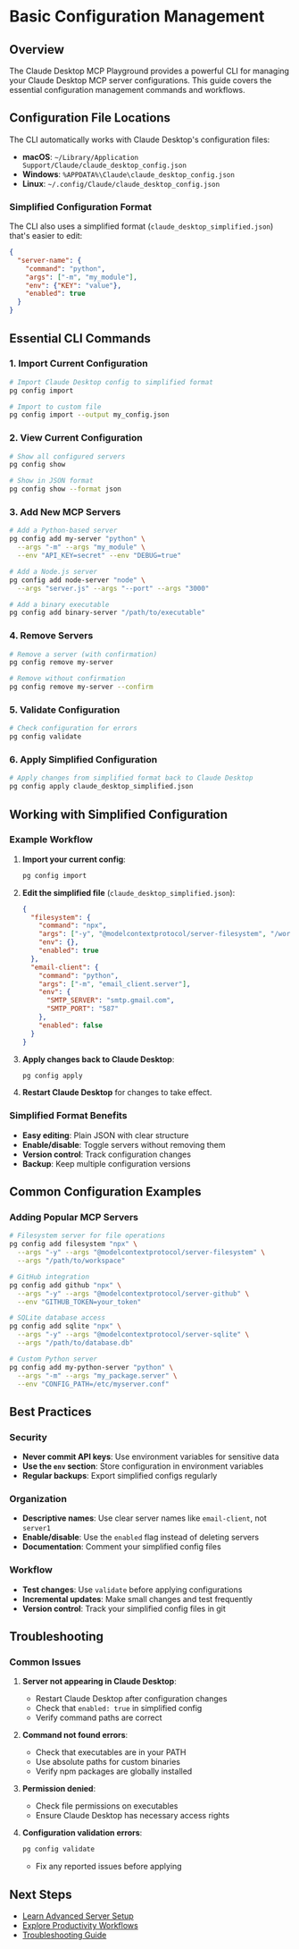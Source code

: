 # Basic Configuration Management

## Overview

The Claude Desktop MCP Playground provides a powerful CLI for managing your Claude Desktop MCP server configurations. This guide covers the essential configuration management commands and workflows.

## Configuration File Locations

The CLI automatically works with Claude Desktop's configuration files:

- **macOS**: `~/Library/Application Support/Claude/claude_desktop_config.json`
- **Windows**: `%APPDATA%\Claude\claude_desktop_config.json`  
- **Linux**: `~/.config/Claude/claude_desktop_config.json`

### Simplified Configuration Format

The CLI also uses a simplified format (`claude_desktop_simplified.json`) that's easier to edit:

```json
{
  "server-name": {
    "command": "python",
    "args": ["-m", "my_module"],
    "env": {"KEY": "value"},
    "enabled": true
  }
}
```

## Essential CLI Commands

### 1. Import Current Configuration

```bash
# Import Claude Desktop config to simplified format
pg config import

# Import to custom file
pg config import --output my_config.json
```

### 2. View Current Configuration

```bash
# Show all configured servers
pg config show

# Show in JSON format
pg config show --format json
```

### 3. Add New MCP Servers

```bash
# Add a Python-based server
pg config add my-server "python" \
  --args "-m" --args "my_module" \
  --env "API_KEY=secret" --env "DEBUG=true"

# Add a Node.js server
pg config add node-server "node" \
  --args "server.js" --args "--port" --args "3000"

# Add a binary executable
pg config add binary-server "/path/to/executable"
```

### 4. Remove Servers

```bash
# Remove a server (with confirmation)
pg config remove my-server

# Remove without confirmation
pg config remove my-server --confirm
```

### 5. Validate Configuration

```bash
# Check configuration for errors
pg config validate
```

### 6. Apply Simplified Configuration

```bash
# Apply changes from simplified format back to Claude Desktop
pg config apply claude_desktop_simplified.json
```

## Working with Simplified Configuration

### Example Workflow

1. **Import your current config**:
   ```bash
   pg config import
   ```

2. **Edit the simplified file** (`claude_desktop_simplified.json`):
   ```json
   {
     "filesystem": {
       "command": "npx",
       "args": ["-y", "@modelcontextprotocol/server-filesystem", "/workspace"],
       "env": {},
       "enabled": true
     },
     "email-client": {
       "command": "python",
       "args": ["-m", "email_client.server"],
       "env": {
         "SMTP_SERVER": "smtp.gmail.com",
         "SMTP_PORT": "587"
       },
       "enabled": false
     }
   }
   ```

3. **Apply changes back to Claude Desktop**:
   ```bash
   pg config apply
   ```

4. **Restart Claude Desktop** for changes to take effect.

### Simplified Format Benefits

- **Easy editing**: Plain JSON with clear structure
- **Enable/disable**: Toggle servers without removing them
- **Version control**: Track configuration changes
- **Backup**: Keep multiple configuration versions

## Common Configuration Examples

### Adding Popular MCP Servers

```bash
# Filesystem server for file operations
pg config add filesystem "npx" \
  --args "-y" --args "@modelcontextprotocol/server-filesystem" \
  --args "/path/to/workspace"

# GitHub integration
pg config add github "npx" \
  --args "-y" --args "@modelcontextprotocol/server-github" \
  --env "GITHUB_TOKEN=your_token"

# SQLite database access
pg config add sqlite "npx" \
  --args "-y" --args "@modelcontextprotocol/server-sqlite" \
  --args "/path/to/database.db"

# Custom Python server
pg config add my-python-server "python" \
  --args "-m" --args "my_package.server" \
  --env "CONFIG_PATH=/etc/myserver.conf"
```

## Best Practices

### Security
- **Never commit API keys**: Use environment variables for sensitive data
- **Use the `env` section**: Store configuration in environment variables
- **Regular backups**: Export simplified configs regularly

### Organization  
- **Descriptive names**: Use clear server names like `email-client`, not `server1`
- **Enable/disable**: Use the `enabled` flag instead of deleting servers
- **Documentation**: Comment your simplified config files

### Workflow
- **Test changes**: Use `validate` before applying configurations
- **Incremental updates**: Make small changes and test frequently
- **Version control**: Track your simplified config files in git

## Troubleshooting

### Common Issues

1. **Server not appearing in Claude Desktop**:
   - Restart Claude Desktop after configuration changes
   - Check that `enabled: true` in simplified config
   - Verify command paths are correct

2. **Command not found errors**:
   - Check that executables are in your PATH
   - Use absolute paths for custom binaries
   - Verify npm packages are globally installed

3. **Permission denied**:
   - Check file permissions on executables
   - Ensure Claude Desktop has necessary access rights

4. **Configuration validation errors**:
   ```bash
   pg config validate
   ```
   - Fix any reported issues before applying

## Next Steps

- [Learn Advanced Server Setup](04-advanced-setup.md)
- [Explore Productivity Workflows](05-productivity-workflows.md)
- [Troubleshooting Guide](07-troubleshooting.md)
